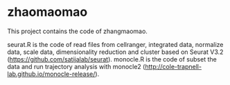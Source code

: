 # zhaomaomao
This project contains the code of zhangmaomao.

seurat.R is the code of read files from cellranger, integrated data, normalize data, scale data, dimensionality reduction and cluster based on Seurat V3.2 (https://github.com/satijalab/seurat).
monocle.R is the code of subset the data and run trajectory analysis with monocle2 (http://cole-trapnell-lab.github.io/monocle-release/).
